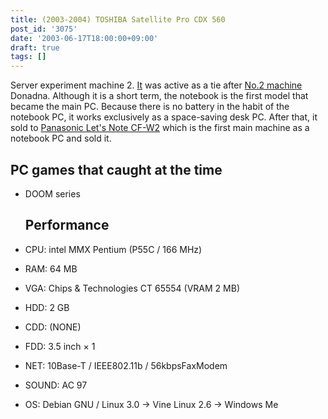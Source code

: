 ```yaml
---
title: (2003-2004) TOSHIBA Satellite Pro CDX 560
post_id: '3075'
date: '2003-06-17T18:00:00+09:00'
draft: true
tags: []
---
```


Server experiment machine 2. [It](/homebuilt-3) was active as a tie after [No.2 machine](/homebuilt-3) Donadna. Although it is a short term, the notebook is the first model that became the main PC. Because there is no battery in the habit of the notebook PC, it works exclusively as a space-saving desk PC. After that, it sold to [Panasonic Let's Note CF-W2](/cf-w2d) which is the first main machine as a notebook PC and sold it.

## PC games that caught at the time

*   DOOM series
    
    ## Performance
    
*   CPU: intel MMX Pentium (P55C / 166 MHz)
    
*   RAM: 64 MB
*   VGA: Chips & Technologies CT 65554 (VRAM 2 MB)
*   HDD: 2 GB
*   CDD: (NONE)
*   FDD: 3.5 inch × 1
*   NET: 10Base-T / IEEE802.11b / 56kbpsFaxModem
*   SOUND: AC 97
*   OS: Debian GNU / Linux 3.0 → Vine Linux 2.6 → Windows Me
